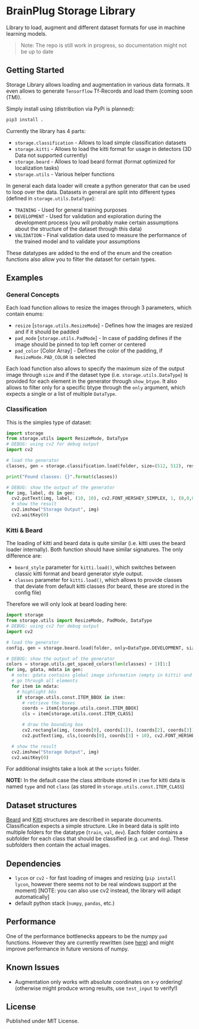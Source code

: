# BrainPlug Storage Library

Library to load, augment and different dataset formats for use in machine learning models.

> Note: The repo is still work in progress, so documentation might not be up to date

## Getting Started

Storage Library allows loading and augmentation in various data formats. It even allows to generate `Tensorflow` Tf-Records and load them (coming soon (TM)).

Simply install using (distribution via PyPi is planned):

```bash
pip3 install .
```

Currently the library has 4 parts:

* `storage.classification` - Allows to load simple classification datasets
* `storage.kitti` - Allows to load the kitti format for usage in detectors (3D Data not supported currently)
* `storage.beard` - Allows to load beard format (format optimized for localization tasks)
* `storage.utils` - Various helper functions

In general each data loader will create a python generator that can be used to loop over the data. Datasets in general are split into different types (defined in `storage.utils.DataType`):

* `TRAINING` - Used for general training purposes
* `DEVELOPMENT` - Used for validation and exploration during the development process (you will probably make certain assumptions about the structure of the dataset through this data)
* `VALIDATION` - Final validation data used to measure the performance of the trained model and to validate your assumptions

These datatypes are added to the end of the enum and the creation functions also allow you to filter the dataset for certain types.

## Examples

### General Concepts

Each load function allows to resize the images through 3 parameters, which contain enums:

* `resize` [`storage.utils.ResizeMode`] - Defines how the images are resized and if it should be padded
* `pad_mode` [`storage.utils.PadMode`] - In case of padding defines if the image should be pinned to top left corner or centered
* `pad_color` [Color Array] - Defines the color of the padding, if `ResizeMode.PAD_COLOR` is selected

Each load function also allows to specify the maximum size of the output image through `size` and if the dataset type (i.e. `storage.utils.DataType`) is provided for each element in the generator through `show_btype`. It also allows to filter only for a specific btype through the `only` argument, which expects a single or a list of multiple `DataType`.

### Classification

This is the simples type of dataset:

```python
import storage
from storage.utils import ResizeMode, DataType
# DEBUG: using cv2 for debug output
import cv2

# load the generator
classes, gen = storage.classification.load(folder, size=(512, 512), resize=ResizeMode.FIT, only=DataType.TRAINING, show_btype=True)

print("Found classes: {}".format(classes))

# DEBUG: show the output of the generator
for img, label, ds in gen:
  cv2.putText(img, label, (10, 10), cv2.FONT_HERSHEY_SIMPLEX, 1, (0,0,0), 2)
  # show the result
  cv2.imshow("Storage Output", img)
  cv2.waitKey(0)
```

### Kitti & Beard

The loading of kitti and beard data is quite similar (i.e. kitti uses the beard loader internally). Both function should have similar signatures. The only difference are:

* `beard_style` parameter for `kitti.load()`, which switches between classic kitti format and beard generator style output.
* `classes` parameter for `kitti.load()`, which allows to provide classes that deviate from default kitti classes (for beard, these are stored in the config file)

Therefore we will only look at beard loading here:

```python
import storage
from storage.utils import ResizeMode, PadMode, DataType
# DEBUG: using cv2 for debug output
import cv2

# load the generator
config, gen = storage.beard.load(folder, only=DataType.DEVELOPMENT, size=(512, 512), resize=ResizeMode.PAD_COLOR, pad_color=(255, 255, 255), pad_mode=PadMode, show_btype=False)

# DEBUG: show the output of the generator
colors = storage.utils.get_spaced_colors(len(classes) + 1)[1:]
for img, gdata, mdata in gen:
  # note: gdata contains global image information (empty in kitti) and mdata hold classes and locations of objects
  # go through all elements
  for item in mdata:
    # highlight bbs
    if storage.utils.const.ITEM_BBOX in item:
      # retrieve the boxes
      coords = item[storage.utils.const.ITEM_BBOX]
      cls = item[storage.utils.const.ITEM_CLASS]

      # draw the bounding box
      cv2.rectangle(img, (coords[0], coords[1]), (coords[2], coords[3]), colors[cls], 2)
      cv2.putText(img, cls,(coords[0], coords[3] + 10), cv2.FONT_HERSHEY_SIMPLEX, 0.4, colors[cls], 1, cv2.LINE_AA)

  # show the result
  cv2.imshow("Storage Output", img)
  cv2.waitKey(0)
```

For additional insights take a look at the `scripts` folder.

**NOTE:** In the default case the class attribute stored in `item` for kitti data is named `type` and not `class` (as stored in `storage.utils.const.ITEM_CLASS`)

## Dataset structures

[Beard](beard-definition) and [Kitti](kitti-definition) structures are described in separate documents. Classification expects a simple structure. Like in beard data is split into multiple folders for the datatype (`train`, `val`, `dev`). Each folder contains a subfolder for each class that should be classified (e.g. `cat` and `dog`). These subfolders then contain the actual images.

## Dependencies

* `lycon` or `cv2` - for fast loading of images and resizing (`pip install lycon`, however there seems not to be real windows support at the moment) [NOTE: you can also use cv2 instead, the library will adapt automatically]
* default python stack (`numpy`, `pandas`, etc.)

## Performance

One of the performance bottlenecks appears to be the numpy `pad` functions. However they are currently rewritten (see [here](https://github.com/numpy/numpy/pull/11358)) and might improve performance in future versions of numpy.

## Known Issues

* Augmentation only works with absolute coordinates on x-y ordering! (otherwise might produce wrong results, use `test_input` to verify!)

## License

Published under MIT License.
